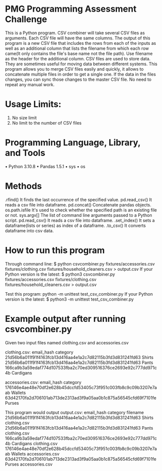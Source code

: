 # PMG Programming Assessment Challenge
This is a Python program. CSV combiner will take several CSV files as arguments. Each CSV file will have the same columns. The output of this program is a new CSV file that includes the rows from each of the inputs as well as an additional column that lists the filename from which each row came(It only contains the file's base name not the file path). Use filename as the header for the additional column. 
CSV files are used to store data. They are sometimes useful for moving data between different systems. This program allows you to merge CSV files easily and quickly, it allows to concatenate multiple files in order to get a single one. If the data in the files changes, you can sync those changes to the master CSV file. No need to repeat any manual work. 

# Usage Limits:
1. No size limit
2. No limit to the number of CSV files

# Programming Language, Library, and Tools
• Python 3.10.8
• Pandas 1.5.1
• sys
• os

# Methods 
.rfind() It finds the last occurrence of the specified value.
pd.read_csv() It reads a csv file into dataframe.
pd.concat() Concatenate pandas objects. 
os.path.isfile It's used to check whether the specified path is an existing file or not. 
sys.argv[] The list of command line arguments passed to a Python script.
pd.read_csv() It reads a csv file into dataframe.
.set_index() It sets a dataframe(lists or series) as index of a dataframe.
.to_csv() It converts dataframe into csv data. 

# How to run this program
Through command line:
$ python csvcombiner.py fixtures/accessories.csv fixtures/clothing.csv fixtures/household_cleaners.csv > output.csv
If your Python version is the latest:
$ python3 csvcombiner.py fixtures/accessories.csv fixtures/clothing.csv fixtures/household_cleaners.csv > output.csv

Test this program:
python -m unittest test_csv_combiner.py
If your Python version is the latest:
$ python3 -m unittest test_csv_combiner.py

# Example output after running csvcombiner.py
Given two input files named clothing.csv and accessories.csv

clothing.csv:
email_hash	category
21d56b6a011f91f4163fcb13d416aa4e1a2c7d82115b3fd3d831241fd63	Shirts
21d56b6a011f91f4163fcb13d416aa4e1a2c7d82115b3fd3d831241fd63	Pants
166ca9b3a59edaf774d107533fba2c70ed309516376ce2693e92c777dd971c4b	Cardigans

accessories.csv:
email_hash	category
176146e4ae48e70df2e628b45dccfd53405c73f951c003fb8c9c09b3207e7aab	Wallets
63d42170fa2d706101ab713de2313ad3f9a05aa0b1c875a56545cfd69f7101fe	Purses

This program would output
output.csv:
email_hash	category	filename
21d56b6a011f91f4163fcb13d416aa4e1a2c7d82115b3fd3d831241fd63	Shirts	clothing.csv
21d56b6a011f91f4163fcb13d416aa4e1a2c7d82115b3fd3d831241fd63	Pants	clothing.csv
166ca9b3a59edaf774d107533fba2c70ed309516376ce2693e92c777dd971c4b	Cardigans	clothing.csv
176146e4ae48e70df2e628b45dccfd53405c73f951c003fb8c9c09b3207e7aab	Wallets	accessories.csv
63d42170fa2d706101ab713de2313ad3f9a05aa0b1c875a56545cfd69f7101fe	Purses	accessories.csv



